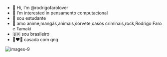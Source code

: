 - 👋 Hi, I’m @rodrigofarolover
- 👀 I’m interested in  pensamento computacional
- 🤠  sou estudante
- 💞️  amo anime,mangás,animais,sorvete,casos criminais,rock,Rodrigo Faro e Tamaki
- 🇧🇷 sou brasileiro
- 👩‍❤️‍👩 casada com qnq
<!---
rodrigofarolover/rodrigofarolover is a ✨ special ✨ repository because its `README.md` (this file) appears on your GitHub profile.
You can click the Preview link to take a look at your changes.
--->
![images-9](https://user-images.githubusercontent.com/105503382/168308712-05e966b7-c2df-4f2d-9909-3c1e4fce529c.jpeg)
